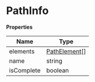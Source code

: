 # PathInfo

**Properties**

| Name       | Type                            |
|------------|---------------------------------|
| elements   | [PathElement[]](PathElement.md) |
| name       | string                          |
| isComplete | boolean                         |


